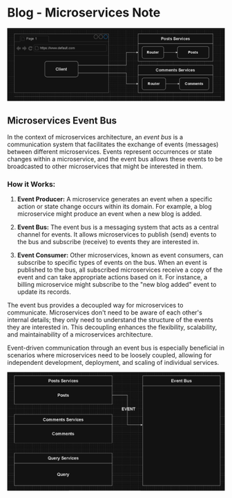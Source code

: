 # Blog - Microservices Note

![blogServices](../assets/BlogServices.png)

## Microservices Event Bus

In the context of microservices architecture, an _event bus_ is a communication system that facilitates the exchange of events (messages) between different microservices. Events represent occurrences or state changes within a microservice, and the event bus allows these events to be broadcasted to other microservices that might be interested in them.

### How it Works:

1. **Event Producer:** A microservice generates an event when a specific action or state change occurs within its domain. For example, a blog microservice might produce an event when a new blog is added.

2. **Event Bus:** The event bus is a messaging system that acts as a central channel for events. It allows microservices to publish (send) events to the bus and subscribe (receive) to events they are interested in.

3. **Event Consumer:** Other microservices, known as event consumers, can subscribe to specific types of events on the bus. When an event is published to the bus, all subscribed microservices receive a copy of the event and can take appropriate actions based on it. For instance, a billing microservice might subscribe to the "new blog added" event to update its records.

The event bus provides a decoupled way for microservices to communicate. Microservices don't need to be aware of each other's internal details; they only need to understand the structure of the events they are interested in. This decoupling enhances the flexibility, scalability, and maintainability of a microservices architecture.

Event-driven communication through an event bus is especially beneficial in scenarios where microservices need to be loosely coupled, allowing for independent development, deployment, and scaling of individual services.

![eventBus](../assets/EventBus.png)

